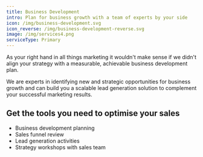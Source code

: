 ```yaml
---
title: Business Development
intro: Plan for business growth with a team of experts by your side
icon: /img/business-development.svg
icon_reverse: /img/business-development-reverse.svg
image: /img/services4.png
serviceType: Primary
---
```


As your right hand in all things marketing it wouldn't make sense if we didn't
align your strategy with a measurable, achievable business development plan.

We are experts in identifying new and strategic opportunities for business
growth and can build you a scalable lead generation solution to complement your
successful marketing results.

## Get the tools you need to optimise your sales

* Business development planning
* Sales funnel review
* Lead generation activities
* Strategy workshops with sales team
